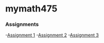 # mymath475
 
### Assignments

-[Assignment 1](Assignment-1.html)
-[Assignment 2](Assignment-2.html)
-[Assignment 3](Assignment-3.html)